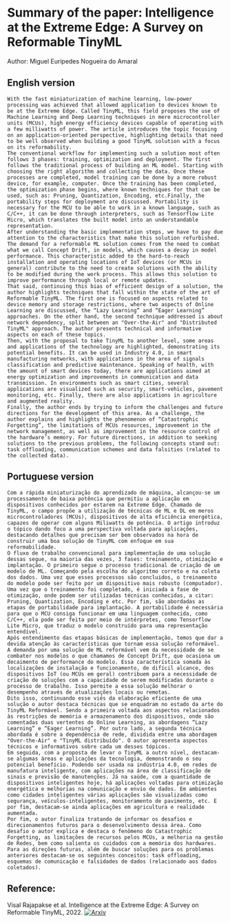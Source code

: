 # Summary of the paper: Intelligence at the Extreme Edge: A Survey on Reformable TinyML

Author: Miguel Euripedes Nogueira do Amaral

## English version

	With the fast miniaturization of machine learning, low-power processing was achieved that allowed application to devices known to be at the Extreme Edge. Called TinyML, this field proposes the use of Machine Learning and Deep Learning techniques in mere microcontroller units (MCUs), high energy efficiency devices capable of operating with a few milliwatts of power. The article introduces the topic focusing on an application-oriented perspective, highlighting details that need to be well observed when building a good TinyML solution with a focus on its reformability.
	The conventional workflow for implementing such a solution most often follows 3 phases: training, optimization and deployment. The first follows the traditional process of building an ML model. Starting with choosing the right algorithm and collecting the data. Once these processes are completed, model training can be done by a more robust device, for example, computer. Once the training has been completed, the optimization phase begins, where known techniques for that can be used, such as: Pruning, Quantization, Encoding, etc.Finally, the portability steps for deployment are discussed. Portability is necessary for the MCU to be able to work in a known language, such as C/C++, it can be done through interpreters, such as Tensorflow Lite Micro, which translates the built model into an understandable representation.
	After understanding the basic implementation steps, we have to pay due attention to the characteristics that make this solution refurbished. The demand for a reformable ML solution comes from the need to combat what we call Concept Drift, in models, which causes a decay in model performance. This characteristic added to the hard-to-reach installation and operating locations of IoT devices (or MCUs in general) contribute to the need to create solutions with the ability to be modified during the work process. This allows this solution to improve performance through local or remote updates.
	That said, continuing this bias of efficient design of a solution, the author highlights techniques that fall within the state of the art of Reformable TinyML. The first one is focused on aspects related to device memory and storage restrictions, where two aspects of Online Learning are discussed, the “Lazy Learning” and “Eager Learning” approaches. On the other hand, the second technique addressed is about network dependency, split between an "Over-the-Air" and "Distributed TinyML" approach. The author presents technical and informative aspects on each of these topics.
	Then, with the proposal to take TinyML to another level, some areas and applications of the technology are highlighted, demonstrating its potential benefits. It can be used in Industry 4.0, in smart manufacturing networks, with applications in the area of signals classification and predictive maintenance. Speaking of health, with the amount of smart devices today, there are applications aimed at energy optimization and improvements in communication and data transmission. In environments such as smart cities, several applications are visualized such as security, smart-vehicles, pavement monitoring, etc. Finally, there are also applications in agriculture and augmented reality.
	Finally, the author ends by trying to inform the challenges and future directions for the development of this area. As a challenge, the author explains and highlights the phenomenon of “Catastrophic Forgetting”, the limitations of MCUs resources, improvement in the network management, as well as improvement in the resource control of the hardware’s memory. For future directions, in addition to seeking solutions to the previous problems, the following concepts stand out: task offloading, communication schemes and data falsities (related to the collected data).

## Portuguese version 

	Com a rápida miniaturização do aprendizado de máquina, alcançou-se um processamento de baixa potência que permitiu a aplicação em dispositivos conhecidos por estarem na Extreme Edge. Chamado de TinyML, o campo propõe a utilização de técnicas de ML e DL em meros microcontroladores (MCUs), dispositivos de alta eficiência energética, capazes de operar com alguns Miliwatts de potência. O artigo introduz o tópico dando foco a uma perspectiva voltada para aplicações, destacando detalhes que precisam ser bem observados na hora de construir uma boa solução de TinyML com enfoque em sua reformabilidade.
	O fluxo de trabalho convencional para implementação de uma solução dessas segue, na maioria das vezes, 3 fases: treinamento, otimização e implantação. O primeiro segue o processo tradicional de criação de um modelo de ML. Começando pela escolha do algoritmo correto e na coleta dos dados. Uma vez que esses processos são concluidos, o treinamento do modelo pode ser feito por um dispositivo mais robusto (computador). Uma vez que o treinamento foi completado, é iniciada a fase de otimização, onde podem ser utilizadas técnicas conhecidas, a citar: Pruning, Quantization, Encoding e etc. Por fim, são abordadas as etapas de portabilidade para implantação. A portabilidade é necessária para que o MCU consiga funcionar em uma linguagem conhecida, como C/C++, ela pode ser feita por meio de intérpretes, como Tensorflow Lite Micro, que traduz o modelo construído para uma representação entendível.
	Após entendimento das etapas básicas de implementação, temos que dar a devida atenção às características que tornam essa solução reformável. A demanda por uma solução de ML reformável vem da necessidade de se combater nos modelos o que chamamos de Concept Drift, que ocasiona um decaimento de performance do modelo. Essa característica somada às localizações de instalação e funcionamento, de difícil alcance, dos dispositivos IoT (ou MCUs em geral) contribuem para a necessidade de criação de soluções com a capacidade de serem modificadas durante o processo de trabalho. Isso permite a essa solução melhorar o desempenho através de atualizações locais ou remotas.  
	Dito isso, continuando esse viés da elaboração eficiente de uma solução o autor destaca técnicas que se enquadram no estado da arte do TinyML Reformável. Sendo a primeira voltada aos aspectos relacionados às restrições de memória e armazenamento dos dispositivos, onde são comentadas duas vertentes do Online Learning, as abordagens “Lazy Learning” e “Eager Learning”. Por outro lado, a segunda técnica abordada é sobre a dependência de rede, dividida entre uma abordagem "Over-the-Air" e "TinyML distribuído". O autor apresenta aspectos técnicos e informativos sobre cada um desses tópicos. 
	Em seguida, com a proposta de levar o TinyML a outro nível, destacam-se algumas áreas e aplicações da tecnologia, demonstrando o seu potencial benefício. Podendo ser usada na indústria 4.0, em redes de manufatura inteligente, com aplicações na área de classificação de sinais e previsão de manutenções. Já na saúde, com a quantidade de dispositivos inteligentes hoje, há aplicações voltadas para otimização energética e melhorias na comunicação e envio de dados. Em ambientes como cidades inteligentes várias aplicações são visualizadas como segurança, veículos-inteligentes, monitoramento de pavimento, etc. E por fim, destacam-se ainda aplicações em agricultura e realidade aumentada. 
	Por fim, o autor finaliza tratando de informar os desafios e direcionamentos futuros para o desenvolvimento dessa área. Como desafio o autor explica e destaca o fenômeno do Catastrophic Forgetting, as limitações de recursos pelos MCUs, a melhoria na gestão de Redes, bem como salienta os cuidados com a memória dos hardwares.  Para as direções futuras, além de buscar soluções para os problemas anteriores destacam-se os seguintes conceitos: task offloading, esquemas de comunicação e falsidades de dados (relacionado aos dados coletados).


## Reference:

Visal Rajapakse et al. Intelligence at the Extreme Edge: A Survey on Reformable TinyML, 2022. [![Arxiv](https://img.shields.io/badge/paper-arxiv-red)](https://arxiv.org/pdf/2204.00827.pdf)

